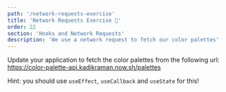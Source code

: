```yaml
---
path: '/network-requests-exercise'
title: 'Network Requests Exercise 📝'
order: 22
section: 'Hooks and Network Requests'
description: 'We use a network request to fetch our color palettes'
---
```


Update your application to fetch the color palettes from the following url: https://color-palette-api.kadikraman.now.sh/palettes

Hint: you should use `useEffect`, `useCallback` and `useState` for this!
